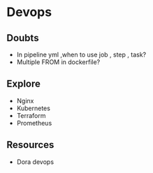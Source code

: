 # Devops

## Doubts

- In pipeline yml ,when to use job , step , task?
- Multiple FROM in dockerfile?

## Explore
- Nginx
- Kubernetes
- Terraform
- Prometheus


## Resources
- Dora devops

